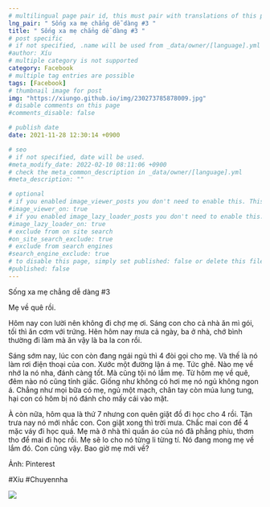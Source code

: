 ```yaml
---
# multilingual page pair id, this must pair with translations of this page. (This name must be unique)
lng_pair: " Sống xa mẹ chẳng dễ dàng #3 "
title: " Sống xa mẹ chẳng dễ dàng #3 "
# post specific
# if not specified, .name will be used from _data/owner/[language].yml
#author: Xíu
# multiple category is not supported
category: Facebook
# multiple tag entries are possible
tags: [Facebook]
# thumbnail image for post
img: "https://xiungo.github.io/img/230273785878009.jpg"
# disable comments on this page
#comments_disable: false

# publish date
date: 2021-11-28 12:30:14 +0900

# seo
# if not specified, date will be used.
#meta_modify_date: 2022-02-10 08:11:06 +0900
# check the meta_common_description in _data/owner/[language].yml
#meta_description: ""

# optional
# if you enabled image_viewer_posts you don't need to enable this. This is only if image_viewer_posts = false
#image_viewer_on: true
# if you enabled image_lazy_loader_posts you don't need to enable this. This is only if image_lazy_loader_posts = false
#image_lazy_loader_on: true
# exclude from on site search
#on_site_search_exclude: true
# exclude from search engines
#search_engine_exclude: true
# to disable this page, simply set published: false or delete this file
#published: false
---
```


<!-- outline-start -->

Sống xa mẹ chẳng dễ dàng #3

Mẹ về quê rồi.

Hôm nay con lười nên không đi chợ mẹ ơi. Sáng con cho cả nhà ăn mì gói, tối thì ăn cơm với trứng. Hên hôm nay mưa cả ngày, ba ở nhà, chớ bình thường đi làm mà ăn vậy là ba la con rồi.

Sáng sớm nay, lúc con còn đang ngái ngủ thì 4 đòi gọi cho mẹ. Và thế là nó làm rơi điện thoại của con. Xước một đường lận á mẹ. Tức ghê. Nào mẹ về nhớ la nó nha, đánh càng tốt. Mà cũng tội nó lắm mẹ. Từ hôm mẹ về quê, đêm nào nó cũng tỉnh giấc. Giống như không có hơi mẹ nó ngủ không ngon á. Chẳng như mọi bữa có mẹ, ngủ một mạch, chân tay còn múa lung tung, hại con có hôm bị nó đánh cho mấy cái vào mặt.

À còn nữa, hôm qua là thứ 7 nhưng con quên giặt đồ đi học cho 4 rồi. Tận trưa nay nó mới nhắc con. Con giặt xong thì trời mưa. Chắc mai con để 4 mặc váy đi học quá. Mẹ mà ở nhà thì quần áo của nó đã phẳng phiu, thơm tho để mai đi học rồi. Mẹ sẽ lo cho nó từng li từng tí. Nó đang mong mẹ về lắm đó. Con cũng vậy. Bao giờ mẹ mới về?

Ảnh: Pinterest

#Xíu
#Chuyennha

<!-- outline-end -->

<img src= "https://xiungo.github.io/img/230273785878009.jpg">